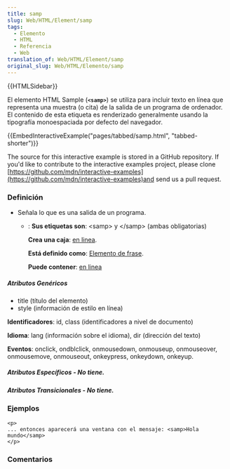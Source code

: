 ```yaml
---
title: samp
slug: Web/HTML/Element/samp
tags:
  - Elemento
  - HTML
  - Referencia
  - Web
translation_of: Web/HTML/Element/samp
original_slug: Web/HTML/Elemento/samp
---
```

{{HTMLSidebar}}

El elemento HTML Sample (**`<samp>`**) se utiliza para incluir texto en línea que representa una muestra (o cita) de la salida de un programa de ordenador. El contenido de esta etiqueta es renderizado generalmente usando la tipografía monoespaciada por defecto del navegador.

{{EmbedInteractiveExample("pages/tabbed/samp.html", "tabbed-shorter")}}

The source for this interactive example is stored in a GitHub repository. If you'd like to contribute to the interactive examples project, please clone [https://github.com/mdn/interactive-examples](https://github.com/mdn/interactive-examples)and send us a pull request.

### Definición

- Señala lo que es una salida de un programa.
  - : **Sus etiquetas son**: \<samp> y \</samp> (ambas obligatorias)
  
    **Crea una caja**: [en linea](es/HTML/Elemento/Tipos_de_elementos#en_linea).

    **Está definido como**: [Elemento de frase](es/HTML/Elemento/Tipos_de_elementos#de_frase).

    **Puede contener**: [en linea](es/HTML/Elemento/Tipos_de_elementos#en_linea)

##### Atributos Genéricos

- title (título del elemento)
- style (información de estilo en línea)

**Identificadores**: id, class (identificadores a nivel de documento)

**Idioma**: lang (información sobre el idioma), dir (dirección del texto)

**Eventos**: onclick, ondblclick, onmousedown, onmouseup, onmouseover, onmousemove, onmouseout, onkeypress, onkeydown, onkeyup.

##### Atributos Específicos - No tiene.

##### Atributos Transicionales - No tiene.

### Ejemplos

```
<p>
... entonces aparecerá una ventana con el mensaje: <samp>Hola mundo</samp>
</p>
```

### Comentarios
